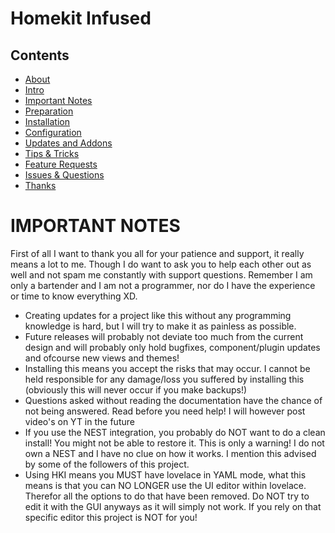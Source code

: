 # Homekit Infused

## Contents
- [About](index.md)
- [Intro](intro.md)
- [Important Notes](notes.md)
- [Preparation](preparation.md)
- [Installation](installation.md)
- [Configuration](configuration.md)
- [Updates and Addons](updates.md)
- [Tips & Tricks](tips.md)
- [Feature Requests](requests.md)
- [Issues & Questions](issues.md)
- [Thanks](thanks.md)

# IMPORTANT NOTES
First of all I want to thank you all for your patience and support, it really means a lot to me. Though I do want to ask you to help each other out as well and not spam me constantly with support questions.
Remember I am only a bartender and I am not a programmer, nor do I have the experience or time to know everything XD.
- Creating updates for a project like this without any programming knowledge is hard, but I will try to make it as painless as possible.
- Future releases will probably not deviate too much from the current design and will probably only hold bugfixes, component/plugin updates and ofcourse new views and themes!
- Installing this means you accept the risks that may occur. I cannot be held responsible for any damage/loss you suffered by installing this (obviously this will never occur if you make backups!)
- Questions asked without reading the documentation have the chance of not being answered. Read before you need help! I will however post video's on YT in the future
- If you use the NEST integration, you probably do NOT want to do a clean install! You might not be able to restore it. This is only a warning! I do not own a NEST and I have no clue on how it works. I mention this advised by some of the followers of this project.
- Using HKI means you MUST have lovelace in YAML mode, what this means is that you can NO LONGER use the UI editor within lovelace. Therefor all the options to do that have been removed. Do NOT try to edit it with the GUI anyways as it will simply not work. If you rely on that specific editor this project is NOT for you!
